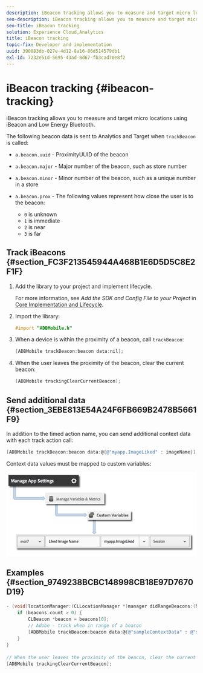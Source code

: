 ```yaml
---
description: iBeacon tracking allows you to measure and target micro locations using iBeacon and Low Energy Bluetooth.
seo-description: iBeacon tracking allows you to measure and target micro locations using iBeacon and Low Energy Bluetooth.
seo-title: iBeacon tracking
solution: Experience Cloud,Analytics
title: iBeacon tracking
topic-fix: Developer and implementation
uuid: 390883db-027e-4d12-8a16-86d514579db1
exl-id: 7232e51d-5695-43ad-8d67-fb3cad70e8f2
---
```

# iBeacon tracking {#ibeacon-tracking}

iBeacon tracking allows you to measure and target micro locations using iBeacon and Low Energy Bluetooth.

The following beacon data is sent to Analytics and Target when `trackBeacon` is called:

* `a.beacon.uuid` - ProximityUUID of the beacon 
* `a.beacon.major` - Major number of the beacon, such as store number 
* `a.beacon.minor` - Minor number of the beacon, such as a unique number in a store 
* `a.beacon.prox` - The following values represent how close the user is to the beacon:

  * `0` is unknown 
  * `1` is immediate 
  * `2` is near 
  * `3` is far

## Track iBeacons {#section_FC3F213545944A468B1E6D5D5C8E2F1F}

1. Add the library to your project and implement lifecycle.

    For more information, see *Add the SDK and Config File to your Project* in [Core Implementation and Lifecycle](/help/ios/getting-started/dev-qs.md). 
1. Import the library: 

   ```objective-c
   #import "ADBMobile.h"
   ```

1. When a device is within the proximity of a beacon, call `trackBeacon`: 

   ```objective-c
   [ADBMobile trackBeacon:beacon data:nil];
   ```

1. When the user leaves the proximity of the beacon, clear the current beacon: 

   ```objective-c
   [ADBMobile trackingClearCurrentBeacon];
   ```

## Send additional data {#section_3EBE813E54A24F6FB669B2478B5661F9}

In addition to the timed action name, you can send additional context data with each track action call:

```objective-c
[ADBMobile trackBeacon:beacon data:@{@"myapp.ImageLiked" : imageName}];
```

Context data values must be mapped to custom variables: 

![](assets/map-variable-context-ltv.png)

## Examples {#section_9749238BCBC148998CB18E97D7670D19}

```objective-c
- (void)locationManager:(CLLocationManager *)manager didRangeBeacons:(NSArray *)beacons inRegion:(CLBeaconRegion *)region { 
    if (beacons.count > 0) { 
        CLBeacon *beacon = beacons[0]; 
        // Adobe - track when in range of a beacon 
        [ADBMobile trackBeacon:beacon data:@{@"sampleContextData" : @"sampleContextDataVal"}]; 
    } 
} 
 
// When the user leaves the proximity of the beacon, clear the current beacon 
[ADBMobile trackingClearCurrentBeacon];
```
